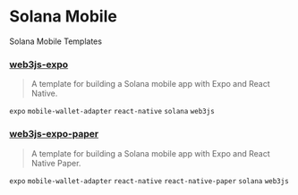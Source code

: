 # Solana Mobile

Solana Mobile Templates

### [web3js-expo](templates/web3js-expo)

> A template for building a Solana mobile app with Expo and React Native.

`expo` `mobile-wallet-adapter` `react-native` `solana` `web3js`

### [web3js-expo-paper](templates/web3js-expo-paper)

> A template for building a Solana mobile app with Expo and React Native Paper.

`expo` `mobile-wallet-adapter` `react-native` `react-native-paper` `solana` `web3js`
